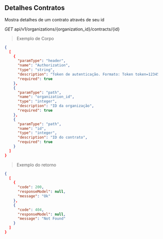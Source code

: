 ## Detalhes Contratos

Mostra detalhes de um contrato através de seu id

<div class="api-endpoint">
  <div class="endpoint-data">
    <i class="label label-get">GET</i>
     api/v1/organizations/{organization_id}/contracts/{id}
  </div>
</div>


> Exemplo de Corpo

```json
{
  [
    {
      "paramType": "header",
      "name": "Authorization",
      "type": "string",
      "description": "Token de autenticação. Formato: Token token=123456",
      "required": true
    },
    {
      "paramType": "path",
      "name": "organization_id",
      "type": "integer",
      "description": "ID da organização",
      "required": true
    },
    {
      "paramType": "path",
      "name": "id",
      "type": "integer",
      "description": "ID do contrato",
      "required": true
    }
  ]
}
```

> Exemplo do retorno

```json
{
  [
    {
      "code": 200,
      "responseModel": null,
      "message": "Ok"
    },
    {
      "code": 404,
      "responseModel": null,
      "message": "Not Found"
    }
  ]
}
```